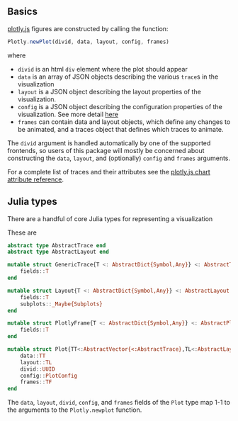 ## Basics

[plotly.js][_plotlyjs] figures are constructed by calling the function:

```js
Plotly.newPlot(divid, data, layout, config, frames)
```

where

- `divid` is an html `div` element where the plot should appear
- `data` is an array of JSON objects describing the various `trace`s in the visualization
- `layout` is a JSON object describing the layout properties of the visualization.
- `config` is a JSON object describing the configuration properties of the visualization. See more detail [here](https://plotly.com/javascript/configuration-options/)
- `frames` can contain data and layout objects, which define any changes to be animated, and a traces object that defines which traces to animate.

The `divid` argument is handled automatically by one of the supported
frontends, so users of this package will mostly be concerned about constructing
the `data`, `layout`, and (optionally) `config` and `frames` arguments.

For a complete list of traces and their attributes see the [plotly.js chart attribute reference][_plotlyref].

<!-- As of version 0.6.0 of this package you can also view a local version of this
page that is a bit easier to navigate by calling the `PlotlyJS.docs()` function
from the Julia prompt. This will open an electron window with a local webpage
containing a version of that reference page. -->

## Julia types

There are a handful of core Julia types for representing a visualization

These are

```julia
abstract type AbstractTrace end
abstract type AbstractLayout end

mutable struct GenericTrace{T <: AbstractDict{Symbol,Any}} <: AbstractTrace
    fields::T
end

mutable struct Layout{T <: AbstractDict{Symbol,Any}} <: AbstractLayout
    fields::T
    subplots::_Maybe{Subplots}
end

mutable struct PlotlyFrame{T <: AbstractDict{Symbol,Any}} <: AbstractPlotlyAttribute
    fields::T
end

mutable struct Plot{TT<:AbstractVector{<:AbstractTrace},TL<:AbstractLayout,TF<:AbstractVector{<:PlotlyFrame}}
    data::TT
    layout::TL
    divid::UUID
    config::PlotConfig
    frames::TF
end
```

The `data`, `layout`, `divid`, `config`, and `frames` fields of the `Plot` type map 1-1 to the arguments to the `Plotly.newplot` function.


[_plotlyjs]: https://plotly.com/javascript/
[_plotlyref]: https://plotly.com/julia/reference/
